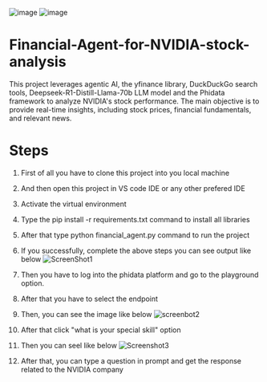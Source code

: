 ![image](https://github.com/user-attachments/assets/b11ebec2-2c71-4941-ad11-43383780fdfa)  ![image](https://github.com/user-attachments/assets/2e1cb363-90fb-41d3-bd6a-7c14afd6e3f1) 



# Financial-Agent-for-NVIDIA-stock-analysis
This project leverages agentic AI, the yfinance library, DuckDuckGo search tools, Deepseek-R1-Distill-Llama-70b LLM model and the Phidata framework to analyze NVIDIA's stock performance. The main objective is to provide real-time insights, including stock prices, financial fundamentals, and relevant news. 

# Steps

1. First of all you have to clone this project into you local machine
2. And then open this project in VS code IDE or any other prefered IDE
3. Activate the virtual environment
4. Type the pip install -r requirements.txt command to install all libraries
5. After that type python financial_agent.py command to  run the project
6. If you successfully, complete the above steps you can see output like below
   ![ScreenShot1](https://github.com/user-attachments/assets/7e697d67-fc78-4d6d-a862-b4ad4f0f7ab5)

8. Then  you have to log into the phidata platform and go to the playground option.
9. After that you have to select the endpoint
10.  Then, you can see the image like below
    ![screenbot2](https://github.com/user-attachments/assets/c1d8c09d-b766-426f-bc4f-3e01100d8379)
11. After that click "what is your special skill"  option
12. Then you  can seel like below
     ![Screenshot3](https://github.com/user-attachments/assets/4c5036be-e6ad-4020-9dde-4d142dca3a57)
13. After that, you can type a question in prompt  and get the response related to the NVIDIA company


    

